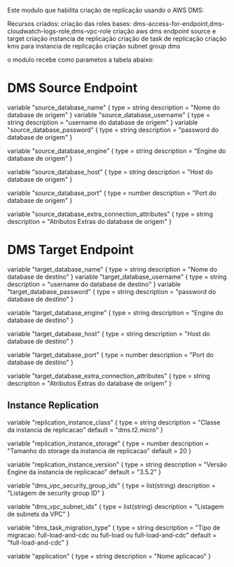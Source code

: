 Este modulo que habilita criação de replicação usando o AWS DMS:

Recursos criados:
criação das roles bases: dms-access-for-endpoint,dms-cloudwatch-logs-role,dms-vpc-role
criação aws dms endpoint source e target
criação instancia de replicação
criação de task de replicação
criação kms para instancia de replicação
criação subnet group dms

o modulo recebe como parametos a tabela abaixo:

# DMS Source Endpoint
variable "source_database_name" {
type = string
description = "Nome do database de origem"
}
variable "source_database_username" {
type = string
description = "username do database de origem"
}
variable "source_database_password" {
type = string
description = "password do database de origem"
}

variable "source_database_engine" {
type = string
description = "Engine do database de origem"
}

variable "source_database_host" {
type = string
description = "Host do database de origem"
}

variable "source_database_port" {
type = number
description = "Port do database de origem"
}

variable "source_database_extra_connection_attributes" {
type = string
description = "Atributos Extras do database de origem"
}
# DMS Target Endpoint
variable "target_database_name" {
type = string
description = "Nome do database de destino"
}
variable "target_database_username" {
type = string
description = "username do database de destino"
}
variable "target_database_password" {
type = string
description = "password do database de destino"
}

variable "target_database_engine" {
type = string
description = "Engine do database de destino"
}

variable "target_database_host" {
type = string
description = "Host do database de destino"
}

variable "target_database_port" {
type = number
description = "Port do database de destino"
}

variable "target_database_extra_connection_attributes" {
type = string
description = "Atributos Extras do database de origem"
}

## Instance Replication
variable "replication_instance_class" {
type = string
description = "Classe da instancia de replicacao"
default = "dms.t2.micro"
}

variable "replication_instance_storage" {
type = number
description = "Tamanho do storage da instancia de replicacao"
default = 20
}

variable "replication_instance_version" {
type = string
description = "Versão Engine da instancia de replicacao"
default = "3.5.2"
}

variable "dms_vpc_security_group_ids" {
type = list(string)
description = "Listagem de security group ID"
}

variable "dms_vpc_subnet_ids" {
type = list(string)
description = "Listagem de subnets da VPC"
}

variable "dms_task_migration_type" {
type = string
description = "Tipo de migracao: full-load-and-cdc ou full-load ou full-load-and-cdc"
default = "full-load-and-cdc"
}

variable "application" {
type = string
description = "Nome aplicacao"
}

